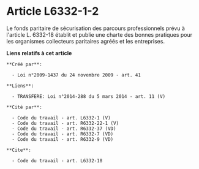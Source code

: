 # Article L6332-1-2

Le fonds paritaire de sécurisation des parcours professionnels prévu à l'article L. 6332-18 établit et publie une charte des
bonnes pratiques pour les organismes collecteurs paritaires agréés et les entreprises.

**Liens relatifs à cet article**

	**Créé par**:

	  - Loi n°2009-1437 du 24 novembre 2009 - art. 41

	**Liens**:

	  - TRANSFERE: Loi n°2014-288 du 5 mars 2014 - art. 11 (V)

	**Cité par**:

	  - Code du travail - art. L6332-1 (V)
	  - Code du travail - art. R6332-22-1 (V)
	  - Code du travail - art. R6332-37 (VD)
	  - Code du travail - art. R6332-7 (VD)
	  - Code du travail - art. R6332-9 (VD)

	**Cite**:

	  - Code du travail - art. L6332-18
